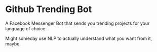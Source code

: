 # Github Trending Bot

A Facebook Messenger Bot that sends you trending projects for your language of choice.

Might someday use NLP to actually understand what you want from it, maybe.
